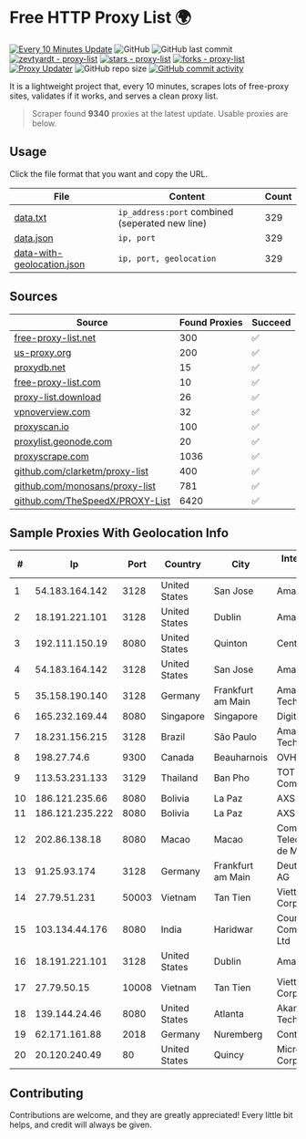 
# Free HTTP Proxy List 🌍

[![Every 10 Minutes Update](https://github.com/mertguvencli/http-proxy-list/actions/workflows/main.yml/badge.svg?branch=main)](https://github.com/mertguvencli/http-proxy-list/actions/workflows/main.yml)
![GitHub](https://img.shields.io/github/license/mertguvencli/http-proxy-list)
![GitHub last commit](https://img.shields.io/github/last-commit/mertguvencli/http-proxy-list)
[![zevtyardt - proxy-list](https://img.shields.io/static/v1?label=zevtyardt&message=proxy-list&color=blue&logo=github)](https://github.com/zevtyardt/proxy-list "Go to GitHub repo")
[![stars - proxy-list](https://img.shields.io/github/stars/zevtyardt/proxy-list?style=social)](https://github.com/zevtyardt/proxy-list)
[![forks - proxy-list](https://img.shields.io/github/forks/zevtyardt/proxy-list?style=social)](https://github.com/zevtyardt/proxy-list)
[![Proxy Updater](https://github.com/zevtyardt/proxy-list/workflows/Proxy%20Updater/badge.svg)](https://github.com/zevtyardt/proxy-list/actions?query=workflow:"Proxy+Updater")
![GitHub repo size](https://img.shields.io/github/repo-size/zevtyardt/proxy-list)
[![GitHub commit activity](https://img.shields.io/github/commit-activity/m/zevtyardt/proxy-list?logo=commits)](https://github.com/zevtyardt/proxy-list/commits/main)

It is a lightweight project that, every 10 minutes, scrapes lots of free-proxy sites, validates if it works, and serves a clean proxy list.

> Scraper found **9340** proxies at the latest update. Usable proxies are below.

## Usage

Click the file format that you want and copy the URL.

|File|Content|Count|
|----|-------|-----|
|[data.txt](https://raw.githubusercontent.com/mertguvencli/http-proxy-list/main/proxy-list/data.txt)|`ip_address:port` combined (seperated new line)|329|
|[data.json](https://raw.githubusercontent.com/mertguvencli/http-proxy-list/main/proxy-list/data.json)|`ip, port`|329|
|[data-with-geolocation.json](https://raw.githubusercontent.com/mertguvencli/http-proxy-list/main/proxy-list/data-with-geolocation.json)|`ip, port, geolocation`|329|

## Sources

|Source|Found Proxies|Succeed|
|------|-------------|-------|
|[free-proxy-list.net](https://free-proxy-list.net)|300|✅|
|[us-proxy.org](https://www.us-proxy.org)|200|✅|
|[proxydb.net](http://proxydb.net)|15|✅|
|[free-proxy-list.com](https://free-proxy-list.com/?page=&port=&type%5B%5D=http&type%5B%5D=https&up_time=0&search=Search)|10|✅|
|[proxy-list.download](https://www.proxy-list.download/HTTP)|26|✅|
|[vpnoverview.com](https://vpnoverview.com/privacy/anonymous-browsing/free-proxy-servers)|32|✅|
|[proxyscan.io](https://www.proxyscan.io)|100|✅|
|[proxylist.geonode.com](https://proxylist.geonode.com/api/proxy-list?limit=300&page=1&sort_by=lastChecked&sort_type=desc&protocols=http,https)|20|✅|
|[proxyscrape.com](https://api.proxyscrape.com/v2/?request=displayproxies&protocol=http&timeout=10000&country=all&ssl=all&anonymity=all)|1036|✅|
|[github.com/clarketm/proxy-list](https://raw.githubusercontent.com/clarketm/proxy-list/master/proxy-list-raw.txt)|400|✅|
|[github.com/monosans/proxy-list](https://raw.githubusercontent.com/monosans/proxy-list/main/proxies/http.txt)|781|✅|
|[github.com/TheSpeedX/PROXY-List](https://raw.githubusercontent.com/TheSpeedX/PROXY-List/master/http.txt)|6420|✅|


## Sample Proxies With Geolocation Info

|#|Ip|Port|Country|City|Internet Service Provider|
|-|--|----|-------|----|-------------------------|
|1|54.183.164.142|3128|United States|San Jose|Amazon.com, Inc.|
|2|18.191.221.101|3128|United States|Dublin|Amazon.com, Inc.|
|3|192.111.150.19|8080|United States|Quinton|Centrilogic|
|4|54.183.164.142|3128|United States|San Jose|Amazon.com, Inc.|
|5|35.158.190.140|3128|Germany|Frankfurt am Main|Amazon Technologies Inc.|
|6|165.232.169.44|8080|Singapore|Singapore|DigitalOcean, LLC|
|7|18.231.156.215|3128|Brazil|São Paulo|Amazon Technologies Inc.|
|8|198.27.74.6|9300|Canada|Beauharnois|OVH SAS|
|9|113.53.231.133|3129|Thailand|Ban Pho|TOT Public Company Limited|
|10|186.121.235.66|8080|Bolivia|La Paz|AXS Bolivia S. A.|
|11|186.121.235.222|8080|Bolivia|La Paz|AXS Bolivia S. A.|
|12|202.86.138.18|8080|Macao|Macao|Companhia de Telecomunicacoes de Macau|
|13|91.25.93.174|3128|Germany|Frankfurt am Main|Deutsche Telekom AG|
|14|27.79.51.231|50003|Vietnam|Tan Tien|Viettel Corporation|
|15|103.134.44.176|8080|India|Haridwar|Countrylink Communiction Pvt Ltd|
|16|18.191.221.101|3128|United States|Dublin|Amazon.com, Inc.|
|17|27.79.50.15|10008|Vietnam|Tan Tien|Viettel Corporation|
|18|139.144.24.46|8080|United States|Atlanta|Akamai Technologies, Inc.|
|19|62.171.161.88|2018|Germany|Nuremberg|Contabo GmbH|
|20|20.120.240.49|80|United States|Quincy|Microsoft Corporation|



## Contributing

Contributions are welcome, and they are greatly appreciated! Every
little bit helps, and credit will always be given.

